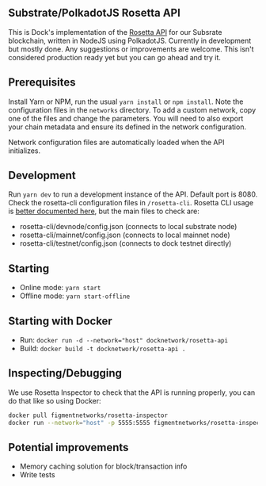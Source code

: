 ## Substrate/PolkadotJS Rosetta API
This is Dock's implementation of the [Rosetta API](https://github.com/coinbase/rosetta-specifications) for our Subsrate blockchain, written in NodeJS using PolkadotJS. Currently in development but mostly done. Any suggestions or improvements are welcome. This isn't considered production ready yet but you can go ahead and try it.

## Prerequisites
Install Yarn or NPM, run the usual `yarn install` or `npm install`. Note the configuration files in the `networks` directory. To add a custom network, copy one of the files and change the parameters. You will need to also export your chain metadata and ensure its defined in the network configuration.

Network configuration files are automatically loaded when the API initializes.

## Development
Run `yarn dev` to run a development instance of the API. Default port is 8080. Check the rosetta-cli configuration files in `/rosetta-cli`. Rosetta CLI usage is [better documented here](https://github.com/coinbase/rosetta-cli), but the main files to check are:
- rosetta-cli/devnode/config.json (connects to local substrate node)
- rosetta-cli/mainnet/config.json (connects to local mainnet node)
- rosetta-cli/testnet/config.json (connects to dock testnet directly)

## Starting
- Online mode: `yarn start`
- Offline mode: `yarn start-offline`

## Starting with Docker
- Run: `docker run -d --network="host" docknetwork/rosetta-api`
- Build: `docker build -t docknetwork/rosetta-api .`

## Inspecting/Debugging
We use Rosetta Inspector to check that the API is running properly, you can do that like so using Docker:
```sh
docker pull figmentnetworks/rosetta-inspector
docker run --network="host" -p 5555:5555 figmentnetworks/rosetta-inspector -url=http://localhost:8080
```

## Potential improvements
- Memory caching solution for block/transaction info
- Write tests
